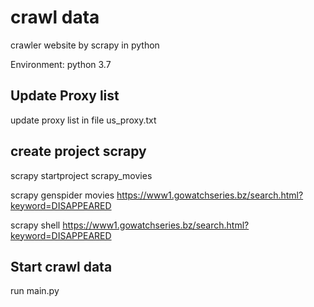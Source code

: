 # crawl data
crawler website by scrapy in python

Environment: python 3.7

## Update Proxy list
update proxy list in file us_proxy.txt


## create project scrapy
scrapy startproject scrapy_movies

scrapy genspider movies https://www1.gowatchseries.bz/search.html?keyword=DISAPPEARED

scrapy shell https://www1.gowatchseries.bz/search.html?keyword=DISAPPEARED

## Start crawl data
run main.py
